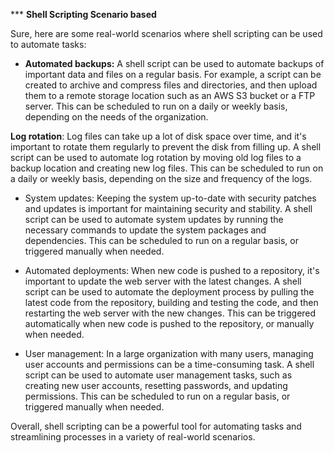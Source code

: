 *** **Shell Scripting Scenario based** <be />


Sure, here are some real-world scenarios where shell scripting can be used to automate tasks:

* **Automated backups:** A shell script can be used to automate backups of important data and files on a regular basis. For example, a script can be created to archive and compress files and directories, and then upload them to a remote storage location such as an AWS S3 bucket or a FTP server. This can be scheduled to run on a daily or weekly basis, depending on the needs of the organization.

**Log rotation**: Log files can take up a lot of disk space over time, and it's important to rotate them regularly to prevent the disk from filling up. A shell script can be used to automate log rotation by moving old log files to a backup location and creating new log files. This can be scheduled to run on a daily or weekly basis, depending on the size and frequency of the logs.

* System updates: Keeping the system up-to-date with security patches and updates is important for maintaining security and stability. A shell script can be used to automate system updates by running the necessary commands to update the system packages and dependencies. This can be scheduled to run on a regular basis, or triggered manually when needed.

* Automated deployments: When new code is pushed to a repository, it's important to update the web server with the latest changes. A shell script can be used to automate the deployment process by pulling the latest code from the repository, building and testing the code, and then restarting the web server with the new changes. This can be triggered automatically when new code is pushed to the repository, or manually when needed.

* User management: In a large organization with many users, managing user accounts and permissions can be a time-consuming task. A shell script can be used to automate user management tasks, such as creating new user accounts, resetting passwords, and updating permissions. This can be scheduled to run on a regular basis, or triggered manually when needed.

Overall, shell scripting can be a powerful tool for automating tasks and streamlining processes in a variety of real-world scenarios.